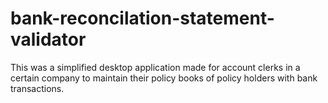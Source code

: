 # bank-reconcilation-statement-validator
This was a simplified desktop application made for account clerks in a certain company to maintain their policy books of policy holders with bank transactions. 
